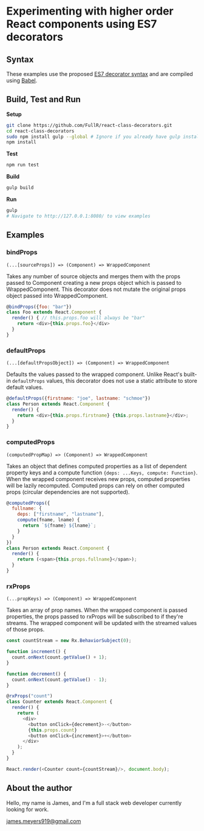 # Experimenting with higher order React components using ES7 decorators

## Syntax
These examples use the proposed [ES7 decorator syntax](https://github.com/wycats/javascript-decorators) and are compiled using [Babel](https://github.com/babel/babel).

## Build, Test and Run

**Setup**
```bash
git clone https://github.com/FullR/react-class-decorators.git
cd react-class-decorators
sudo npm install gulp --global # Ignore if you already have gulp installed
npm install
```

**Test**
```bash
npm run test
```

**Build**
```bash
gulp build
```

**Run**
```bash
gulp
# Navigate to http://127.0.0.1:8080/ to view examples
```

## Examples

### bindProps
`(...[sourceProps]) => (Component) => WrappedComponent`

Takes any number of source objects and merges them with the props passed to Component creating a new props object which is passed to WrappedComponent. This decorator does not mutate the original props object passed into WrappedComponent.

```javascript
@bindProps({foo: "bar"})
class Foo extends React.Component {
  render() { // this.props.foo will always be "bar"
    return <div>{this.props.foo}</div>
  }
}
```

### defaultProps
`(...[defaultPropsObject]) => (Component) => WrappedComponent`

Defaults the values passed to the wrapped component. Unlike React's built-in `defaultProps` values, this decorator does not use a static attribute to store default values.

```javascript
@defaultProps({firstname: "joe", lastname: "schmoe"})
class Person extends React.Component {
  render() {
    return <div>{this.props.firstname} {this.props.lastname}</div>;
  }
}
```

### computedProps
`(computedPropMap) => (Component) => WrappedComponent`

Takes an object that defines computed properties as a list of dependent property keys and a compute function `{deps: ...Keys, compute: Function}`.
When the wrapped component receives new props, computed properties will be lazily recomputed. Computed props can rely on other computed props (circular dependencies are not supported).

```javascript
@computedProps({
  fullname: {
    deps: ["firstname", "lastname"],
    compute(fname, lname) {
      return `${fname} ${lname}`;
    }
  }
})
class Person extends React.Component {
  render() {
    return (<span>{this.props.fullname}</span>);
  }
}
```

### rxProps
`(...propKeys) => (Component) => WrappedComponent`

Takes an array of prop names. When the wrapped component is passed properties, the props passed to rxProps will be subscribed to if they're streams. The wrapped component
will be updated with the streamed values of those props.

```javascript
const countStream = new Rx.BehaviorSubject(0);

function increment() {
  count.onNext(count.getValue() + 1);
}

function decrement() {
  count.onNext(count.getValue() - 1);
}

@rxProps("count")
class Counter extends React.Component {
  render() {
    return (
      <div>
        <button onClick={decrement}>-</button>
        {this.props.count}
        <button onClick={increment}>+</button>
      </div>
    );
  }
}

React.render(<Counter count={countStream}/>, document.body);
```

## About the author
Hello, my name is James, and I'm a full stack web developer currently looking for work.

james.meyers919@gmail.com
